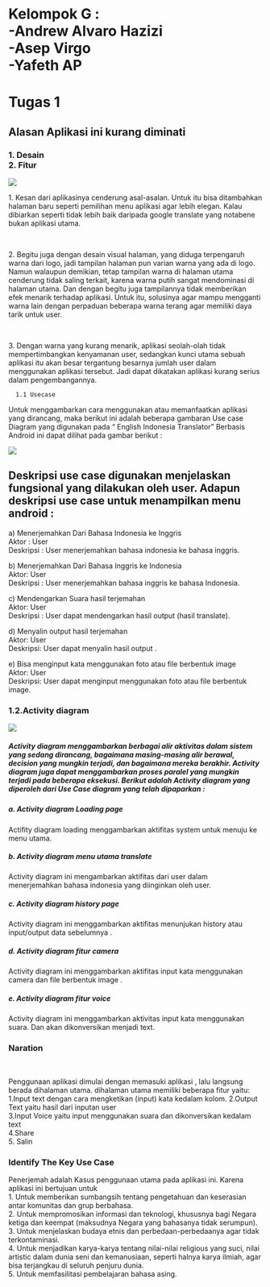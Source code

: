 <h1> Kelompok G :<br> -Andrew Alvaro Hazizi <br> -Asep Virgo  <br> -Yafeth AP </h1>

# Tugas 1

<h2> Alasan Aplikasi ini kurang diminati </h2>
<h3> 1. Desain <br> 
2. Fitur </h3>

<img src="https://github.com/AlvaroBinAndrew/kelompok-g-hci/blob/hw2/Task%201/Screenshot_20201011_103127.jpg" >
<p> 1. Kesan dari aplikasinya cenderung asal-asalan. Untuk itu bisa ditambahkan halaman baru seperti pemilihan menu aplikasi agar lebih elegan. Kalau dibiarkan seperti tidak lebih baik daripada google translate yang notabene bukan aplikasi utama. </p> <br>
<p> 2.	Begitu juga dengan desain visual halaman, yang diduga terpengaruh warna dari logo, jadi tampilan halaman pun varian warna yang ada di logo. Namun walaupun demikian, tetap tampilan warna di halaman  utama cenderung tidak saling terkait, karena warna putih sangat mendominasi di halaman utama. Dan dengan begitu juga tampilannya tidak memberikan efek menarik terhadap aplikasi. Untuk itu, solusinya agar mampu mengganti warna lain dengan perpaduan beberapa warna terang agar memiliki daya tarik untuk user.
 </p> <br>
<p> 3.	Dengan warna yang kurang menarik, aplikasi seolah-olah tidak mempertimbangkan kenyamanan user, sedangkan kunci utama sebuah aplikasi itu akan besar tergantung besarnya jumlah user dalam menggunakan aplikasi tersebut. Jadi dapat dikatakan aplikasi kurang serius dalam pengembangannya. </p>


      1.1 Usecase 
<p> Untuk menggambarkan cara menggunakan atau memanfaatkan aplikasi yang dirancang, maka berikut ini adalah beberapa gambaran Use case Diagram yang digunakan pada “ English Indonesia Translator” Berbasis Android ini dapat dilihat pada gambar berikut : </p>

<img src="https://github.com/AlvaroBinAndrew/kelompok-g-hci/blob/hw2/Task%201/Usecase.png">
 
<h2> Deskripsi use case digunakan menjelaskan fungsional yang dilakukan oleh user. Adapun deskripsi use case untuk menampilkan menu android : </h2>


<p> a)	Menerjemahkan Dari Bahasa Indonesia ke Inggris <br>
 Aktor : User  <br>
 Deskripsi : User menerjemahkan bahasa indonesia ke bahasa inggris. </p>

<p> b)	Menerjemahkan Dari Bahasa Inggris ke Indonesia <br>
Aktor: User   <br>
 Deskripsi : User menerjemahkan bahasa inggris ke bahasa Indonesia. </p>

<p> c)	Mendengarkan Suara hasil terjemahan  <br> 
 Aktor: User   <br>
Deskripsi : User dapat mendengarkan hasil output (hasil translate). </p>

<p> d)	Menyalin output hasil terjemahan  <br>
Aktor: User <br>
 Deskripsi: User dapat menyalin hasil output . </p>


<p> e)	Bisa menginput kata menggunakan foto atau file berbentuk image <br> 
 Aktor: User <br>
 Deskripsi: User dapat menginput menggunakan foto atau file berbentuk image. </p>


###     1.2.Activity diagram 
<img src="https://github.com/AlvaroBinAndrew/kelompok-g-hci/blob/hw2/Task%201/ProjectMap.png">
 
##### Activity diagram menggambarkan berbagai alir aktivitas dalam sistem yang sedang dirancang, bagaimana masing-masing alir berawal, decision yang mungkin terjadi, dan bagaimana mereka berakhir. Activity diagram juga dapat menggambarkan proses paralel yang mungkin terjadi pada beberapa eksekusi. Berikut adalah Activity diagram yang diperoleh dari Use Case diagram yang telah dipaparkan :

##### a.	Activity diagram Loading page 
<p> Actifity diagram loading menggambarkan aktifitas system untuk menuju ke menu utama. </p>

##### b.	Activity diagram menu utama translate 
<p> Activity diagram ini mengambarkan aktifitas dari user dalam menerjemahkan bahasa indonesia yang diinginkan oleh user. </p>

##### c.	Activity diagram history page 
<p> Activity diagram ini menggambarkan aktifitas menunjukan history atau input/output data sebelumnya . </p>

##### d.	Activity diagram fitur camera 
<p> Activity diagram ini menggambarkan aktifitas input kata menggunakan camera dan file berbentuk image . </p>

##### e.	Activity diagram fitur voice 
<p> Activity diagram ini menggambarkan aktivitas input kata menggunakan suara. Dan akan dikonversikan menjadi text. </p>
 
 <h3> Naration </h3>
<br><p> Penggunaan aplikasi dimulai dengan memasuki aplikasi , lalu langsung berada dihalaman utama. dihalaman utama memiliki beberapa fitur yaitu: <br> 
 1.Input text dengan cara mengketikan (input) kata kedalam kolom.
 2.Output Text yaitu hasil dari inputan user  <br>
 3.Input Voice yaitu input menggunakan suara dan dikonversikan kedalam text<br>
 4.Share <br> 
 5. Salin  <p>
 <h3> Identify The Key Use Case </h3>
 <p> Penerjemah adalah Kasus penggunaan utama pada aplikasi ini. Karena aplikasi ini bertujuan untuk <br>
   1.   Untuk memberikan sumbangsih tentang pengetahuan dan keserasian antar komunitas dan grup berbahasa. <br>
   2.   Untuk mempromosikan informasi dan teknologi, khususnya bagi Negara ketiga dan keempat (maksudnya Negara yang bahasanya tidak serumpun). <br>
   3.   Untuk menjelaskan budaya etnis dan perbedaan-perbedaanya agar tidak terkontaminasi. <br>
   4.   Untuk menjadikan karya-karya tentang nilai-nilai religious yang suci, nilai artistic dalam dunia seni dan kemanusiaan, seperti halnya karya ilmiah,           agar bisa terjangkau di seluruh penjuru dunia. <br>
   5.   Untuk memfasilitasi pembelajaran bahasa asing. <br>
</p>
 
 
 
 
 
 
 
 

